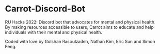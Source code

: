 # Carrot-Discord-Bot
RU Hacks 2022: Discord bot that advocates for mental and physical health. By making resources accessible to users, Carrot aims to educate and help individuals with their mental and physical health. 

Coded with love by Golshan Rasoulzadeh, Nathan Kim, Eric Sun and Simon Feng.
